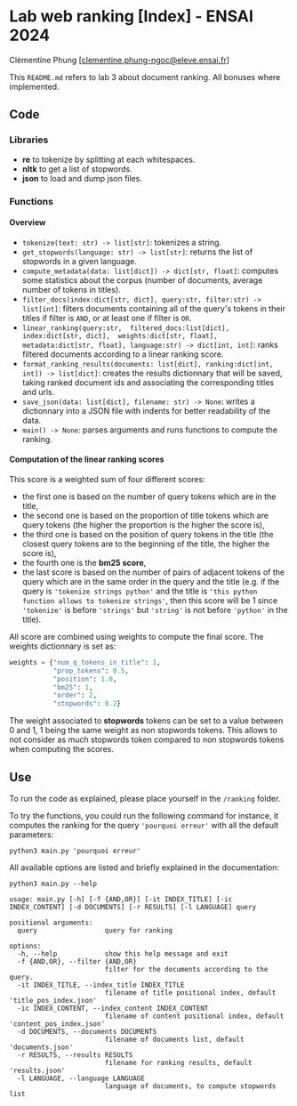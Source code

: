 # Lab web ranking [Index] - ENSAI 2024
Clémentine Phung [clementine.phung-ngoc@eleve.ensai.fr]

This `README.md` refers to lab 3 about document ranking. All bonuses where implemented.

## Code

### Libraries
- **re** to tokenize by splitting at each whitespaces.
- **nltk** to get a list of stopwords.
- **json** to load and dump json files.

### Functions

#### Overview

- `tokenize(text: str) -> list[str]`: tokenizes a string.
- `get_stopwords(language: str) -> list[str]`: returns the list of stopwords in a given language.
- `compute_metadata(data: list[dict]) -> dict[str, float]`: computes some statistics about the corpus (number of documents, average number of tokens in titles).
- `filter_docs(index:dict[str, dict], query:str, filter:str) -> list[int]`: filters documents containing all of the query's tokens in their titles if filter is `AND`, or at least one if filter is `OR`.
- `linear_ranking(query:str, 
                   filtered_docs:list[dict], 
                   index:dict[str, dict], 
                   weights:dict[str, float],
                   metadata:dict[str, float],
                   language:str) -> dict[int, int]`: ranks filtered documents according to a linear ranking score.
- `format_ranking_results(documents: list[dict], ranking:dict[int, int]) -> list[dict]`: creates the results dictionnary that will be saved, taking ranked document ids and associating the corresponding titles and urls.
- `save_json(data: list[dict], filename: str) -> None`: writes a dictionnary into a JSON file with indents for better readability of the data.
- `main() -> None`: parses arguments and runs functions to compute the ranking.

#### Computation of the linear ranking scores

This score is a weighted sum of four different scores:
- the first one is based on the number of query tokens which are in the title,
- the second one is based on the proportion of title tokens which are query tokens (the higher the proportion is the higher the score is),
- the third one is based on the position of query tokens in the title (the closest query tokens are to the beginning of the title, the higher the score is),
- the fourth one is the **bm25 score**,
- the last score is based on the number of pairs of adjacent tokens of the query which are in the same order in the query and the title (e.g. if the query is `'tokenize strings python'` and the title is `'this python function allows to tokenize strings'`, then this score will be 1 since `'tokenize'` is before `'strings'` but `'string'` is not before `'python'` in the title).

All score are combined using weights to compute the final score. The weights dictionnary is set as:
```python
weights = {"num_q_tokens_in_title": 1,
           "prop_tokens": 0.5,
           "position": 1.0,
           "bm25": 1,
           "order": 2,
           "stopwords": 0.2}
```
The weight associated to **stopwords** tokens can be set to a value between 0 and 1, 1 being the same weight as non stopwords tokens. This allows to not consider as much stopwords token compared to non stopwords tokens when computing the scores.

## Use

To run the code as explained, please place yourself in the `/ranking` folder. 

To try the functions, you could run the following command for instance, it computes the ranking for the query `'pourquoi erreur'` with all the default parameters:
```
python3 main.py 'pourquoi erreur'
```
All available options are listed and briefly explained in the documentation:
```
python3 main.py --help
```
```
usage: main.py [-h] [-f {AND,OR}] [-it INDEX_TITLE] [-ic INDEX_CONTENT] [-d DOCUMENTS] [-r RESULTS] [-l LANGUAGE] query

positional arguments:
  query                 query for ranking

options:
  -h, --help            show this help message and exit
  -f {AND,OR}, --filter {AND,OR}
                        filter for the documents according to the query.
  -it INDEX_TITLE, --index_title INDEX_TITLE
                        filename of title positional index, default 'title_pos_index.json'
  -ic INDEX_CONTENT, --index_content INDEX_CONTENT
                        filename of content positional index, default 'content_pos_index.json'
  -d DOCUMENTS, --documents DOCUMENTS
                        filename of documents list, default 'documents.json'
  -r RESULTS, --results RESULTS
                        filename for ranking results, default 'results.json'
  -l LANGUAGE, --language LANGUAGE
                        language of documents, to compute stopwords list
```
